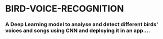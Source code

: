 # BIRD-VOICE-RECOGNITION
<h3> A Deep Learning model to analyse and detect different birds' voices and songs using CNN and deploying it in an app....
</h3>
